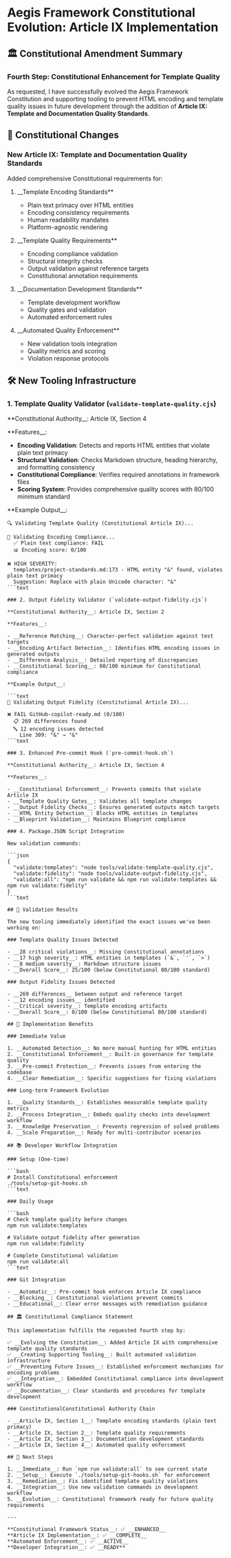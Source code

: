 # Aegis Framework Constitutional Evolution: Article IX Implementation

## 🏛️ Constitutional Amendment Summary

### Fourth Step: Constitutional Enhancement for Template Quality

As requested, I have successfully evolved the Aegis Framework Constitution and supporting tooling to prevent HTML
encoding and template quality issues in future development through the addition of __Article IX: Template and
Documentation Quality Standards__.

## 📜 Constitutional Changes

### New Article IX: Template and Documentation Quality Standards

Added comprehensive Constitutional requirements for:

1. __Template Encoding Standards**
   - Plain text primacy over HTML entities
   - Encoding consistency requirements
   - Human readability mandates
   - Platform-agnostic rendering

2. __Template Quality Requirements**
   - Encoding compliance validation
   - Structural integrity checks
   - Output validation against reference targets
   - Constitutional annotation requirements

3. __Documentation Development Standards**
   - Template development workflow
   - Quality gates and validation
   - Automated enforcement rules

4. __Automated Quality Enforcement**
   - New validation tools integration
   - Quality metrics and scoring
   - Violation response protocols

## 🛠️ New Tooling Infrastructure

### 1. Template Quality Validator (`validate-template-quality.cjs`)

**Constitutional Authority__: Article IX, Section 4

**Features__:

- __Encoding Validation__: Detects and reports HTML entities that violate plain text primacy
- __Structural Validation__: Checks Markdown structure, heading hierarchy, and formatting consistency
- __Constitutional Compliance__: Verifies required annotations in framework files
- __Scoring System__: Provides comprehensive quality scores with 80/100 minimum standard

**Example Output__:

```text
🔍 Validating Template Quality (Constitutional Article IX)...

📝 Validating Encoding Compliance...
  ✅ Plain text compliance: FAIL
  📊 Encoding score: 0/100

❌ HIGH SEVERITY:
  templates/project-standards.md:173 - HTML entity "&" found, violates plain text primacy
  Suggestion: Replace with plain Unicode character: "&"
```text

### 2. Output Fidelity Validator (`validate-output-fidelity.cjs`)

**Constitutional Authority__: Article IX, Section 2

**Features__:

- __Reference Matching__: Character-perfect validation against test targets
- __Encoding Artifact Detection__: Identifies HTML encoding issues in generated outputs
- __Difference Analysis__: Detailed reporting of discrepancies
- __Constitutional Scoring__: 80/100 minimum for Constitutional compliance

**Example Output__:

```text
🎯 Validating Output Fidelity (Constitutional Article IX)...

❌ FAIL GitHub-copilot-ready.md (0/100)
  📋 269 differences found
  🔤 12 encoding issues detected
    Line 309: "&" → "&"
```text

### 3. Enhanced Pre-commit Hook (`pre-commit-hook.sh`)

**Constitutional Authority__: Article IX, Section 4

**Features__:

- __Constitutional Enforcement__: Prevents commits that violate Article IX
- __Template Quality Gates__: Validates all template changes
- __Output Fidelity Checks__: Ensures generated outputs match targets
- __HTML Entity Detection__: Blocks HTML entities in templates
- __Blueprint Validation__: Maintains Blueprint compliance

### 4. Package.JSON Script Integration

New validation commands:

```json
{
  "validate:templates": "node tools/validate-template-quality.cjs",
  "validate:fidelity": "node tools/validate-output-fidelity.cjs",
  "validate:all": "npm run validate && npm run validate:templates && npm run validate:fidelity"
}
```text

## 🎯 Validation Results

The new tooling immediately identified the exact issues we've been working on:

### Template Quality Issues Detected

- __28 critical violations__: Missing Constitutional annotations
- __17 high severity__: HTML entities in templates (`&`, `'`, `>`)
- __8 medium severity__: Markdown structure issues
- __Overall Score__: 25/100 (below Constitutional 80/100 standard)

### Output Fidelity Issues Detected

- __269 differences__ between output and reference target
- __12 encoding issues__ identified
- __Critical severity__: Template encoding artifacts
- __Overall Score__: 0/100 (below Constitutional 80/100 standard)

## 🚀 Implementation Benefits

### Immediate Value

1. __Automated Detection__: No more manual hunting for HTML entities
2. __Constitutional Enforcement__: Built-in governance for template quality
3. __Pre-commit Protection__: Prevents issues from entering the codebase
4. __Clear Remediation__: Specific suggestions for fixing violations

### Long-term Framework Evolution

1. __Quality Standards__: Establishes measurable template quality metrics
2. __Process Integration__: Embeds quality checks into development workflow
3. __Knowledge Preservation__: Prevents regression of solved problems
4. __Scale Preparation__: Ready for multi-contributor scenarios

## 📚 Developer Workflow Integration

### Setup (One-time)

```bash
# Install Constitutional enforcement
./tools/setup-git-hooks.sh
```text

### Daily Usage

```bash
# Check template quality before changes
npm run validate:templates

# Validate output fidelity after generation
npm run validate:fidelity

# Complete Constitutional validation
npm run validate:all
```text

### Git Integration

- __Automatic__: Pre-commit hook enforces Article IX compliance
- __Blocking__: Constitutional violations prevent commits
- __Educational__: Clear error messages with remediation guidance

## 🏛️ Constitutional Compliance Statement

This implementation fulfills the requested fourth step by:

✅ __Evolving the Constitution__: Added Article IX with comprehensive template quality standards  
✅ __Creating Supporting Tooling__: Built automated validation infrastructure  
✅ __Preventing Future Issues__: Established enforcement mechanisms for encoding problems  
✅ __Integration__: Embedded Constitutional compliance into development workflow  
✅ __Documentation__: Clear standards and procedures for template development

### ConstitutionalConstitutional Authority Chain

- __Article IX, Section 1__: Template encoding standards (plain text primacy)
- __Article IX, Section 2__: Template quality requirements
- __Article IX, Section 3__: Documentation development standards
- __Article IX, Section 4__: Automated quality enforcement

## 🔄 Next Steps

1. __Immediate__: Run `npm run validate:all` to see current state
2. __Setup__: Execute `./tools/setup-git-hooks.sh` for enforcement
3. __Remediation__: Fix identified template quality violations
4. __Integration__: Use new validation commands in development workflow
5. __Evolution__: Constitutional framework ready for future quality requirements

---

**Constitutional Framework Status__: ✅ __ENHANCED__  
**Article IX Implementation__: ✅ __COMPLETE__  
**Automated Enforcement__: ✅ __ACTIVE__  
**Developer Integration__: ✅ __READY**

